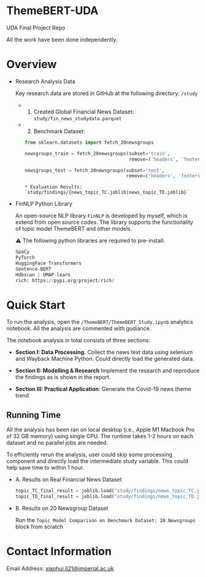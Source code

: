 # ThemeBERT-UDA
UDA Final Project Repo



All the work have been done independently. 



# Overview

* Research Analysis Data

  Key research data are stored in GitHub at the following directory: ```/study```

  * 1. Created Global Financial News Dataset: `study/fin_news_studydata.parquet`

  * 2. Benchmark Dataset:

    ```python
    from sklearn.datasets import fetch_20newsgroups 
    
    newsgroups_train = fetch_20newsgroups(subset='train',
                                          remove=('headers', 'footers', 'quotes'))
    
    newsgroups_test = fetch_20newsgroups(subset='test',
                                         remove=('headers', 'footers', 'quotes'))
    
    ```

  		* Evaluation Results: `study/findings/{news_topic_TC.joblib|news_topic_TD.joblib}`



* FinNLP Python Library

  An open-source NLP library `FinNLP` is developed by myself, which is extend from open source codes. The library supports the functionality of topic model ThemeBERT and other models.  

  ⚠️ The following python libraries are required to pre-install:

  ```python
  SpaCy
  PyTorch
  HuggingFace Transformers
  Sentence-BERT
  Hdbscan | UMAP-learn
  rich: https://pypi.org/project/rich/
  
  ```

  

# Quick Start

To run the analysis, open the `/ThemeBERT/ThemeBERT_Study.ipynb` analytics notebook. All the analysis are commented with gudiance.

The notebook analysis in total consists of three sections:

- **Section I: Data Processing.** Collect the news text data using selenium and Wayback Machine Python. Could directly load the generated data.

- **Section II: Modelling & Research** Implement the research and reproduce the findings as is shown in the report. 

- **Section III: Practical Application**: Generate the Covid-19 news theme trend

  

## Running Time

All the analysis has been ran on local desktop (i.e., Apple M1 Macbook Pro of 32 GB memory) using single CPU. The runtime takes 1-2 hours on each dataset and no parallel jobs are needed. 

To efficiently rerun the analysis, user could skip some processing component and directly load the intermediate study variable. This could help save time to within 1 hour.

* A. Results on Real Financial News Dataset

  ```python
  topic_TC_final_result = joblib.load("study/findings/news_topic_TC.joblib")
  topic_TD_final_result = joblib.load("study/findings/news_topic_TD.joblib")
  
  ```

* B. Results on 20 Newsgroup Dataset

  Run the `Topic Model Comparison on Benchmark Dataset: 20 Newsgroups` block from scratch



# Contact Information

Email Address: [xiaohui.li21@imperial.ac.uk](mailto:xiaohui.li21@imperial.ac.uk) 
